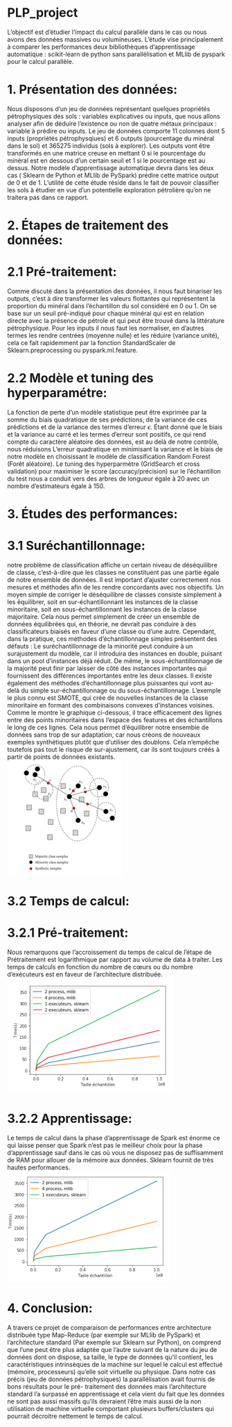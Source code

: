 # PLP_project
L’objectif est d’étudier l’impact du calcul parallèle dans le cas ou nous avons des données massives ou volumineuses. L’étude vise principalement à comparer les performances deux bibliothèques d’apprentissage automatique : scikit-learn de python sans parallélisation et MLlib de pyspark pour le calcul parallèle.

# 1. Présentation des données:
Nous disposons d’un jeu de données représentant quelques propriétés pétrophysiques des sols : variables explicatives ou inputs, 
que nous allons analyser afin de déduire l’existence ou non de quatre métaux principaux : variable à prédire ou
inputs.
Le jeu de données comporte 11 colonnes dont 5 inputs (propriétés pétrophysqiues) et 6 outputs (pourcentage du minéral dans le 
sol) et 365275 individus (sols à explorer). Les outputs vont être transformés en une matrice creuse en
mettant 0 si le pourcentage du minéral est en dessous d’un certain seuil et 1 si le pourcentage est au dessus. Notre modèle 
d’apprentissage automatique devra dans les deux cas ( Sklearn de Python et MLlib de PySpark) prédire cette matrice
output de 0 et de 1. L’utilité de cette étude réside dans le fait de pouvoir classifier les sols à étudier en vue d’un 
potentielle exploration pétrolière qu’on ne traitera pas dans ce rapport.

# 2. Étapes de traitement des données:
# 2.1  Pré-traitement:

Comme discuté dans la présentation des données, il nous faut binariser les outputs, c’est à dire transformer les valeurs 
flottantes qui représentent la proportion du minéral dans l’échantillon du sol considéré en 0 ou 1. On se base sur un
seuil pré-indiqué pour chaque minéral qui est en relation directe avec la présence de pétrole et qui peut être trouvé dans la 
littérature pétrophysique. Pour les inputs il nous faut les normaliser, en d’autres termes les rendre
centrées (moyenne nulle) et les réduire (variance unité), cela ce fait rapidemment par la fonction StandardScaler de 
Sklearn.preprocessing ou pyspark.ml.feature.

# 2.2 Modèle et tuning des hyperparamétre:
La fonction de perte d’un modèle statistique peut être exprimée par la somme du biais quadratique de ses prédictions, de la 
variance de ces prédictions et de la variance des termes d’erreur $\epsilon$. Étant donné que le biais et la variance au
carré et les termes d’erreur sont positifs, ce qui rend compte du caractère aléatoire des données, est au delà de notre 
contrôle, nous réduisons L’erreur quadratique en minimisant la variance et le biais de notre modèle en choisissant le modèle de
classification Random Forest (Forêt aléatoire).
Le tuning des hyperparmétre (GridSearch et cross validation) pour maximiser le score (accuracy/précision) sur le l’échantillon 
du test nous a conduit vers des arbres de longueur égale à 20 avec un nombre d’estimateurs égale à 150.

# 3. Études des performances:
# 3.1 Suréchantillonnage:
notre problème de classification affiche un certain niveau de déséquilibre
de classe, c’est-à-dire que les classes ne constituent pas une partie égale de notre
ensemble de données. Il est important d’ajuster correctement nos mesures et méthodes afin de les rendre concordants avec nos 
objectifs.
Un moyen simple de corriger le déséquilibre de classes consiste simplement à les équilibrer, soit en sur-échantillonnant les instances de la classe minoritaire, soit en sous-échantillonnant les instances de la classe majoritaire. Cela nous permet
simplement de créer un ensemble de données équilibrées qui, en théorie, ne devrait
pas conduire à des classificateurs biaisés en faveur d’une classe ou d’une autre.
Cependant, dans la pratique, ces méthodes d’échantillonnage simples présentent
des défauts : Le suréchantillonnage de la minorité peut conduire à un surajustement du modèle, car il introduira des 
instances en double, puisant dans un pool d’instances déjà réduit. De même, le sous-échantillonnage de la majorité peut
finir par laisser de côté des instances importantes qui fournissent des différences
importantes entre les deux classes. Il existe également des méthodes d’échantillonnage plus puissantes qui vont
au-delà du simple sur-échantillonnage ou du sous-échantillonnage. L’exemple le plus connu est SMOTE, qui crée de nouvelles 
instances de la classe minoritaire en formant des combinaisons convexes d’instances voisines. Comme le montre le
graphique ci-dessous, il trace efficacement des lignes entre des points minoritaires dans l’espace des features et des 
échantillons le long de ces lignes. Cela nous permet d’équilibrer notre ensemble de données sans trop de sur adaptation, car
nous créons de nouveaux exemples synthétiques plutôt que d’utiliser des doublons. Cela n’empêche toutefois pas tout le risque 
de sur-ajustement, car ils sont toujours créés à partir de points de données existants.
![alt text](https://github.com/afakhouri/PLP_project/blob/master/sur_echantillonnage.png)
# 3.2 Temps de calcul:
# 3.2.1 Pré-traitement:
Nous remarquons que l’accroissement du temps de calcul de l’étape de Prétraitement est logarithmique par rapport au volume de data à traiter. Les temps
de calculs en fonction du nombre de cœurs ou du nombre d’exécuteurs est en faveur
de l’architecture distribuée.
![alt text](https://github.com/afakhouri/PLP_project/blob/master/preprocessing.png)
# 3.2.2 Apprentissage:
Le temps de calcul dans la phase d’apprentissage de Spark est énorme ce qui laisse penser que Spark n’est pas le meilleur 
choix pour la phase d’apprentissage sauf dans le cas où vous ne disposez pas de suffisamment de RAM pour allouer de
la mémoire aux données. Sklearn fournit de très hautes performances.
![alt text](https://github.com/afakhouri/PLP_project/blob/master/training.png)
# 4. Conclusion:
A travers ce projet de comparaison de performances entre architecture distribuée type Map-Reduce (par exemple sur MLlib de 
PySpark) et l’architecture standard (Par exemple sur Sklearn sur Python), on comprend que l’une peut être
plus adaptée que l’autre suivant de la nature du jeu de données dont on dispose, sa taille, le type de données qu’il 
contient, les caractéristiques intrinsèques de la machine sur lequel le calcul est effectué (mémoire, processeurs) qu’elle 
soit virtuelle ou physique.
Dans notre cas précis (jeu de données pétrophysiques) la parallélisation avait fournis de bons résultats pour le pré-
traitement des données mais l’architecture standard l’a surpassé en apprentissage et cela vient du fait que les données ne 
sont pas aussi massifs qu’ils devraient l’être mais aussi de la non utilisation de machine virtuelle comportant plusieurs 
buffers/clusters qui pourrait décroitre nettement le temps de calcul.
